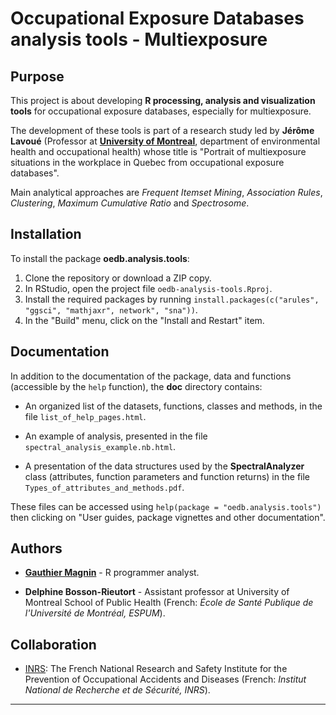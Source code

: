 # Occupational Exposure Databases analysis tools - Multiexposure


## Purpose

This project is about developing **R processing, analysis and visualization tools** for occupational exposure databases, especially for multiexposure.

The development of these tools is part of a research study led by **Jérôme Lavoué** (Professor at [**University of Montreal**](https://recherche.umontreal.ca/english/home/), department of environmental health and occupational health) whose title is "Portrait of multiexposure situations in the workplace in Quebec from occupational exposure databases".

Main analytical approaches are *Frequent Itemset Mining*, *Association Rules*, *Clustering*, *Maximum Cumulative Ratio* and *Spectrosome*.


## Installation

To install the package **oedb.analysis.tools**:

1. Clone the repository or download a ZIP copy.
2. In RStudio, open the project file `oedb-analysis-tools.Rproj`.
3. Install the required packages by running `install.packages(c("arules", "ggsci", "mathjaxr", network", "sna"))`.
4. In the "Build" menu, click on the "Install and Restart" item.


## Documentation

In addition to the documentation of the package, data and functions (accessible by the `help` function), the **doc** directory contains:

* An organized list of the datasets, functions, classes and methods, in the file `list_of_help_pages.html`.

* An example of analysis, presented in the file `spectral_analysis_example.nb.html`.

* A presentation of the data structures used by the **SpectralAnalyzer** class (attributes, function parameters and function returns) in the file `Types_of_attributes_and_methods.pdf`.

These files can be accessed using `help(package = "oedb.analysis.tools")` then clicking on "User guides, package vignettes and other documentation".


## Authors

* [**Gauthier Magnin**](https://fr.linkedin.com/in/gauthier-magnin) - R programmer analyst.

* **Delphine Bosson-Rieutort** - Assistant professor at University of Montreal School of Public Health (French: *École de Santé Publique de l'Université de Montréal, ESPUM*).


## Collaboration

* [INRS](http://en.inrs.fr/): The French National Research and Safety Institute for the Prevention of Occupational Accidents and Diseases (French: *Institut National de Recherche et de Sécurité, INRS*).


---